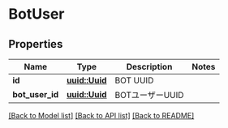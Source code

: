 # BotUser

## Properties

Name | Type | Description | Notes
------------ | ------------- | ------------- | -------------
**id** | [**uuid::Uuid**](uuid::Uuid.md) | BOT UUID | 
**bot_user_id** | [**uuid::Uuid**](uuid::Uuid.md) | BOTユーザーUUID | 

[[Back to Model list]](../README.md#documentation-for-models) [[Back to API list]](../README.md#documentation-for-api-endpoints) [[Back to README]](../README.md)


